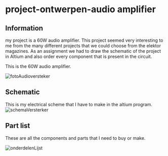 # project-ontwerpen-audio amplifier

## Information
my project is a 60W audio amplifier. This project seemed very interesting to me from the many different projects that we could choose from the elektor magazines. As an assignment we had to draw the schematic of the project in Altium and also order every component that is present in the circuit.

This is the 60W audio amplifier.

![fotoAudioversteker](https://user-images.githubusercontent.com/79916453/111689609-8a96a880-882c-11eb-8c14-2ba126fa368e.PNG)

## Schematic
This is my electrical scheme that I have to make in the altium program.
![schemaVersterker](https://user-images.githubusercontent.com/79916453/111691067-32f93c80-882e-11eb-8dd4-58179495f595.PNG)

## Part list
These are all the components and parts that I need to buy or make.

![onderdelenLijst](https://user-images.githubusercontent.com/79916453/111691248-6cca4300-882e-11eb-9296-9594ce9e5629.PNG)
